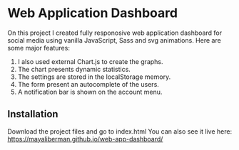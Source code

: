 # Web Application Dashboard

On this project I created fully responosive web application dashboard for social media using vanilla JavaScript,  Sass and svg animations.
Here are some major features:
1. I also used external Chart.js to create the graphs.
2. The chart presents dynamic statistics. 
3. The settings are stored in the localStorage memory.
4. The form present an autocomplete of the users. 
5. A notification bar is shown on the account menu.

## Installation

Download the project files and go to index.html
You can also see it live here: https://mayaliberman.github.io/web-app-dashboard/
